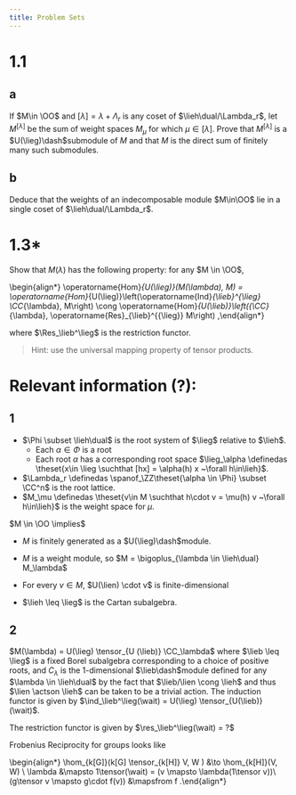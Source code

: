 ```yaml
---
title: Problem Sets
---
```


# 1.1

## a

If $M\in \OO$ and $[\lambda] = \lambda + \Lambda_r$ is any coset of $\lieh\dual/\Lambda_r$, let $M^{[\lambda]}$ be the sum of weight spaces $M_\mu$ for which $\mu \in [\lambda]$.
Prove that $M^{[\lambda]}$ is a $U(\lieg)\dash$submodule of $M$ and that $M$ is the direct sum of finitely many such submodules.

## b

Deduce that the weights of an indecomposable module $M\in\OO$ lie in a single coset of $\lieh\dual/\Lambda_r$.


# 1.3*

Show that $M(\lambda)$ has the following property: 
for any $M \in \OO$, 


\begin{align*}
\operatorname{Hom}_{U(\lieg)}(M(\lambda), M)
= \operatorname{Hom}_{U(\lieg)}\left(\operatorname{Ind}_{\lieb}^{\lieg} \CC_{\lambda}, M\right) 
\cong \operatorname{Hom}_{U(\lieb)}\left({\CC}_{\lambda}, \operatorname{Res}_{\lieb}^{{\lieg}} M\right)
,\end{align*}

where $\Res_\lieb^\lieg$ is the restriction functor.

> Hint: use the universal mapping property of tensor products.

# Relevant information (?):

## 1 

- $\Phi \subset \lieh\dual$ is the root system of $\lieg$ relative to $\lieh$.
  - Each $\alpha \in \Phi$ is a root
  - Each root $\alpha$ has a corresponding root space $\lieg_\alpha \definedas \theset{x\in \lieg \suchthat [hx] = \alpha(h) x ~\forall h\in\lieh}$.
- $\Lambda_r \definedas \spanof_\ZZ\theset{\alpha \in \Phi} \subset \CC^n$ is the root lattice.
- $M_\mu \definedas \theset{v\in  M \suchthat h\cdot v = \mu(h) v ~\forall h\in\lieh}$ is the weight space for $\mu$.

$M \in \OO \implies$

- $M$ is finitely generated as a $U(\lieg)\dash$module.
- $M$ is a weight module, so $M = \bigoplus_{\lambda \in \lieh\dual} M_\lambda$
- For every $v\in M$, $U(\lien) \cdot v$ is finite-dimensional

- $\lieh \leq \lieg$ is the Cartan subalgebra.

## 2
$M(\lambda) = U(\lieg) \tensor_{U (\lieb)} \CC_\lambda$ where $\lieb \leq \lieg$ is a fixed Borel subalgebra corresponding to a choice of positive roots, and $C_\lambda$ is the 1-dimensional $\lieb\dash$module defined for any $\lambda \in \lieh\dual$ by the fact that $\lieb/\lien \cong \lieh$ and thus $\lien \actson \lieh$ can be taken to be a trivial action.
The induction functor is given by $\ind_\lieb^\lieg(\wait) = U(\lieg) \tensor_{U(\lieb)} (\wait)$.

The restriction functor is given by $\res_\lieb^\lieg(\wait) = ?$


Frobenius Reciprocity for groups looks like

\begin{align*}
\hom_{k[G]}(k[G] \tensor_{k[H]} V, W  ) &\to \hom_{k[H]}(V, W) \\
\lambda &\mapsto 1\tensor(\wait) = (v \mapsto \lambda(1\tensor v))\\
(g\tensor v \mapsto g\cdot f(v)) &\mapsfrom f
.\end{align*}

